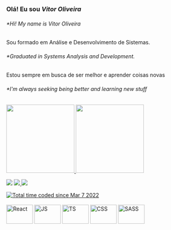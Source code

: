 ### Olá! Eu sou *Vitor Oliveira* 
###### *_Hi! My name is *Vitor Oliveira*_
Sou formado em Análise e Desenvolvimento de Sistemas. 
###### *_Graduated in Systems Analysis and Development._

<p>Estou sempre em busca de ser melhor e aprender coisas novas</p>

###### *_I'm always seeking being better and learning new stuff_

<div>
  <a href="https://github.com/vitor-skt"> 
    <img height="180em" src="https://github-readme-stats.vercel.app/api?username=vitor-skt&show_icons=true&theme=tokyonight"/>
    <img height="180em" src="https://github-readme-stats.vercel.app/api/top-langs/?username=vitor-skt&langs_count=4&show_icons=true&theme=tokyonight"/>
</div>
  
<a href="https://www.linkedin.com/in/vitor-oliveira-6286931a4/" target="_blank"><img src="https://img.shields.io/badge/LinkedIn-0077B5?style=for-the-badge&logo=linkedin&logoColor=white" target="_blank"></a>
<a href="https://wa.me/5511979728130" target="_blank"><img src="https://img.shields.io/badge/WhatsApp-25D366?style=for-the-badge&logo=whatsapp&logoColor=white" target="_blank">
<a href="mailto:vitor.oliveiramzx@gmail.com"><img src="https://img.shields.io/badge/Gmail-D14836?style=for-the-badge&logo=gmail&logoColor=white" target="_blank"></a>
  <div>
    <a href="https://wakatime.com/@652f1f63-f1f7-4d95-899a-607c0e0ce079" target="_blank"><img src="https://wakatime.com/badge/user/652f1f63-f1f7-4d95-899a-607c0e0ce079.svg" alt="Total time coded since Mar 7 2022" /></a>
  </div>
  
<div style="display inline_block"><br>
  <img align="center" alt="React" height="50" width="70" src="https://cdn.jsdelivr.net/gh/devicons/devicon/icons/react/react-original.svg" />
  <img align="center" alt="JS" height="50" width="70" src="https://cdn.jsdelivr.net/gh/devicons/devicon/icons/javascript/javascript-original.svg" />
  <img align="center" alt="TS" height="50" width="70" src="https://cdn.jsdelivr.net/gh/devicons/devicon/icons/typescript/typescript-original.svg" />
  <img align="center" alt="CSS" height="50" width="70" src="https://cdn.jsdelivr.net/gh/devicons/devicon/icons/css3/css3-original.svg" />
  <img align="center" alt="SASS" height="50" width="70" src="https://cdn.jsdelivr.net/gh/devicons/devicon/icons/sass/sass-original.svg" />
</div>
